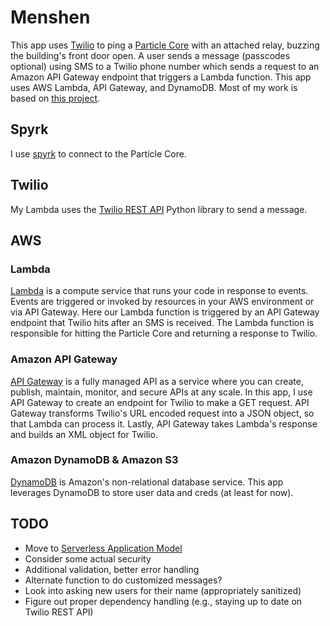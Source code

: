 # Menshen  

This app uses [Twilio](https://www.twilio.com/) to ping a [Particle Core](https://www.particle.io/) with an attached relay, buzzing the building's front door open. A user sends a message (passcodes optional) using SMS to a Twilio phone number which sends a request to an Amazon API Gateway endpoint that triggers a Lambda function. This app uses AWS Lambda, API Gateway, and DynamoDB. Most of my work is based on [this project](https://github.com/awslabs/lambda-apigateway-twilio-tutorial).  

## Spyrk
I use [spyrk](https://github.com/Alidron/spyrk) to connect to the Particle Core.

## Twilio
My Lambda uses the [Twilio REST API](https://github.com/twilio/twilio-python/) Python library to send a message.

## AWS
### Lambda
[Lambda](https://aws.amazon.com/lambda/) is a compute service that runs your code in response to events. Events are triggered or invoked by resources in your AWS environment or via API Gateway. Here our Lambda function is triggered by an API Gateway endpoint that Twilio hits after an SMS is received. The Lambda function is responsible for hitting the Particle Core and returning a response to Twilio.

### Amazon API Gateway
[API Gateway](https://aws.amazon.com/api-gateway/) is a fully managed API as a service where you can create, publish, maintain, monitor, and secure APIs at any scale. In this app, I use API Gateway to create an endpoint for Twilio to make a GET request. API Gateway transforms Twilio's URL encoded request into a JSON object, so that Lambda can process it. Lastly, API Gateway takes Lambda's response and builds an XML object for Twilio.

### Amazon DynamoDB & Amazon S3
[DynamoDB](https://aws.amazon.com/dynamodb/) is Amazon's non-relational database service. This app leverages DynamoDB to store user data and creds (at least for now).

## TODO
+ Move to [Serverless Application Model](https://github.com/awslabs/serverless-application-model)
+ Consider some actual security
+ Additional validation, better error handling
+ Alternate function to do customized messages?
+ Look into asking new users for their name (appropriately sanitized)
+ Figure out proper dependency handling (e.g., staying up to date on Twilio REST API)
